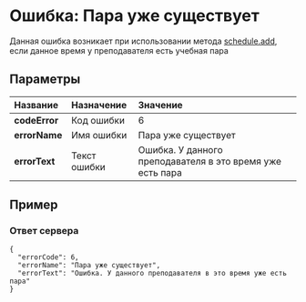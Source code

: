 # Ошибка: Пара уже существует <a name="PairAlreadyExists"/>
Данная ошибка возникает при использовании метода [schedule.add](#schedule.add), если данное время у преподавателя есть учебная пара

## Параметры
| Название     | Назначение     | Значение
| :------------- | :------------- | :------------- |
| **codeError**      | Код ошибки |  6
| **errorName** | Имя ошибки | Пара уже существует
| **errorText** | Текст ошибки | Ошибка. У данного преподавателя в это время уже есть пара

## Пример

### Ответ сервера

```
{
  "errorCode": 6,
  "errorName": "Пара уже существует",
  "errorText": "Ошибка. У данного преподавателя в это время уже есть пара"
}
```
